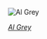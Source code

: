 
![Al Grey](https://upload.wikimedia.org/wikipedia/commons/thumb/9/93/Al_Grey_%28Gottlieb%29.jpg/450px-Al_Grey_%28Gottlieb%29.jpg)

*[Al Grey](https://wikipedia.org/wiki/File:Al_Grey_(Gottlieb).jpg)*
